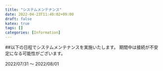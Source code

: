 ```yaml
---
title: "システムメンテナンス"
date: 2022-04-23T11:40:02+09:00
draft: false
katex: true
tags: []
categories: [Information]
---
```


##以下の日程でシステムメンテナンスを実施いたします。
期間中は接続が不安定になる可能性がございます。

2022/07/31 〜 2022/08/01
